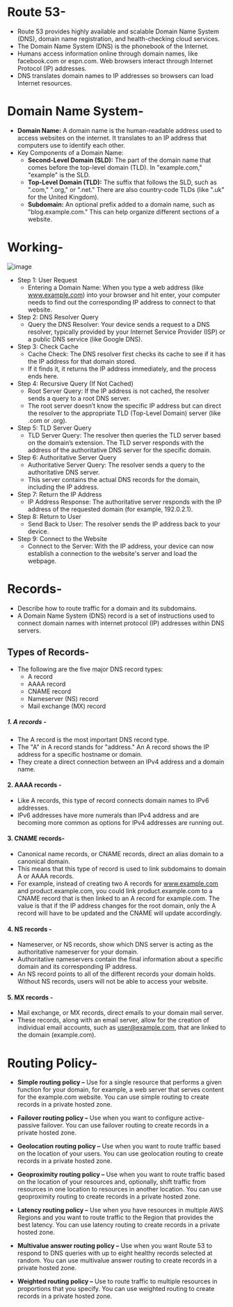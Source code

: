 # Route 53-
- Route 53 provides highly available and scalable Domain Name System (DNS), domain name registration, and health-checking cloud services.
- The Domain Name System (DNS) is the phonebook of the Internet.
- Humans access information online through domain names, like facebook.com or espn.com. Web browsers interact through Internet Protocol (IP) addresses.
- DNS translates domain names to IP addresses so browsers can load Internet resources.

# Domain Name System-
- **Domain Name:** A domain name is the human-readable address used to access websites on the internet. It translates to an IP address that computers use to identify each other.
- Key Components of a Domain Name:
  - **Second-Level Domain (SLD):** The part of the domain name that comes before the top-level     domain (TLD). In "example.com," "example" is the SLD.
  - **Top-Level Domain (TLD):** The suffix that follows the SLD, such as ".com," ".org," or ".net." There are also country-code TLDs (like ".uk" for the United Kingdom).
  - **Subdomain:** An optional prefix added to a domain name, such as "blog.example.com." This can help organize different sections of a website.


# Working-

![image](https://github.com/user-attachments/assets/cd551155-e835-4993-98c6-e96b4dd1c956)

- Step 1: User Request
  - Entering a Domain Name: When you type a web address (like www.example.com) into your browser   and hit enter, your computer needs to find out the corresponding IP address to connect to that website.
- Step 2: DNS Resolver Query
  - Query the DNS Resolver: Your device sends a request to a DNS resolver, typically provided by your Internet Service Provider (ISP) or a public DNS service (like Google DNS).
- Step 3: Check Cache
  - Cache Check: The DNS resolver first checks its cache to see if it has the IP address for that domain stored.
  - If it finds it, it returns the IP address immediately, and the process ends here.
- Step 4: Recursive Query (If Not Cached)
  - Root Server Query: If the IP address is not cached, the resolver sends a query to a root DNS server.
  - The root server doesn’t know the specific IP address but can direct the resolver to the appropriate TLD (Top-Level Domain) server (like .com or .org).
- Step 5: TLD Server Query
  - TLD Server Query: The resolver then queries the TLD server based on the domain’s extension. The TLD server responds with the address of the authoritative DNS server for the specific domain.
- Step 6: Authoritative Server Query
  - Authoritative Server Query: The resolver sends a query to the authoritative DNS server.
  - This server contains the actual DNS records for the domain, including the IP address.
- Step 7: Return the IP Address
  - IP Address Response: The authoritative server responds with the IP address of the requested domain (for example, 192.0.2.1).
- Step 8: Return to User
  - Send Back to User: The resolver sends the IP address back to your device.
- Step 9: Connect to the Website
  - Connect to the Server: With the IP address, your device can now establish a connection to the website's server and load the webpage.

# Records-
- Describe how to route traffic for a domain and its subdomains.
- A Domain Name System (DNS) record is a set of instructions used to connect domain names with internet protocol (IP) addresses within DNS servers.

## Types of Records-
- The following are the five major DNS record types:
  - A record
  - AAAA record
  - CNAME record
  - Nameserver (NS) record
  - Mail exchange (MX) record

##### 1. A records -
- The A record is the most important DNS record type.
- The "A" in A record stands for "address." An A record shows the IP address for a specific hostname or domain.
- They create a direct connection between an IPv4 address and a domain name.

#### 2. AAAA records -
- Like A records, this type of record connects domain names to IPv6 addresses.
- IPv6 addresses have more numerals than IPv4 address and are becoming more common as options for IPv4 addresses are running out. 

#### 3. CNAME records-
- Canonical name records, or CNAME records, direct an alias domain to a canonical domain.
- This means that this type of record is used to link subdomains to domain A or AAAA records.
- For example, instead of creating two A records for www.example.com and product.example.com, you could link product.example.com to a CNAME record that is then linked to an A record for example.com. The value is that if the IP address changes for the root domain, only the A record will have to be updated and the CNAME will update accordingly.

#### 4. NS records -
- Nameserver, or NS records, show which DNS server is acting as the authoritative nameserver for your domain.
- Authoritative nameservers contain the final information about a specific domain and its corresponding IP address.
- An NS record points to all of the different records your domain holds. Without NS records, users will not be able to access your website. 

#### 5. MX records -
- Mail exchange, or MX records, direct emails to your domain mail server.
- These records, along with an email server, allow for the creation of individual email accounts, such as user@example.com, that are linked to the domain (example.com).


 
# Routing Policy-
- **Simple routing policy –** Use for a single resource that performs a given function for your domain, for example, a web server that serves content for the example.com website. You can use simple routing to create records in a private hosted zone.

- **Failover routing policy –** Use when you want to configure active-passive failover. You can use failover routing to create records in a private hosted zone.

- **Geolocation routing policy –** Use when you want to route traffic based on the location of your users. You can use geolocation routing to create records in a private hosted zone.

- **Geoproximity routing policy –** Use when you want to route traffic based on the location of your resources and, optionally, shift traffic from resources in one location to resources in another location. You can use geoproximity routing to create records in a private hosted zone.

- **Latency routing policy –** Use when you have resources in multiple AWS Regions and you want to route traffic to the Region that provides the best latency. You can use latency routing to create records in a private hosted zone.

- **Multivalue answer routing policy –** Use when you want Route 53 to respond to DNS queries with up to eight healthy records selected at random. You can use multivalue answer routing to create records in a private hosted zone.

- **Weighted routing policy –** Use to route traffic to multiple resources in proportions that you specify. You can use weighted routing to create records in a private hosted zone.
